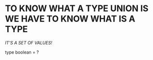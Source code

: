 # TO KNOW WHAT A TYPE UNION IS WE HAVE TO KNOW WHAT IS A TYPE

*IT'S A SET OF VALUES!*

type boolean = ?
